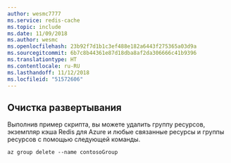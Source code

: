 ```yaml
---
author: wesmc7777
ms.service: redis-cache
ms.topic: include
ms.date: 11/09/2018
ms.author: wesmc
ms.openlocfilehash: 23b92f7d1b1c3ef488e182a6443f275365a03d9a
ms.sourcegitcommit: 6b7c8b44361e87d18dba8af2da306666c41b9396
ms.translationtype: HT
ms.contentlocale: ru-RU
ms.lasthandoff: 11/12/2018
ms.locfileid: "51572606"
---
```

## <a name="clean-up-deployment"></a>Очистка развертывания 

Выполнив пример скрипта, вы можете удалить группу ресурсов, экземпляр кэша Redis для Azure и любые связанные ресурсы и группы ресурсов с помощью следующей команды.

```azurecli
az group delete --name contosoGroup
```